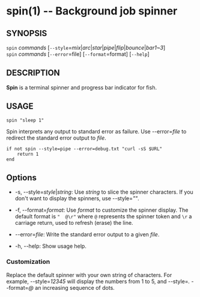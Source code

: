 spin(1) -- Background job spinner
=================================

## SYNOPSIS

`spin` *commands* [`--style`=*mix*|*arc*|*star*|*pipe*|*flip*|*bounce*|*bar1~3*]<br>
`spin` *commands* [`--error`=file] [`--format`=format] [`--help`]

## DESCRIPTION

**Spin** is a terminal spinner and progress bar indicator for fish.

## USAGE

```fish
spin "sleep 1"
```

Spin interprets any output to standard error as failure. Use --error=*file* to redirect the standard error output to *file*.

```fish
if not spin --style=pipe --error=debug.txt "curl -sS $URL"
    return 1
end
```

## Options

* -s, --style=*style*|*string*:
    Use *string* to slice the spinner characters. If you don't want to display the spinners, use --style=*""*.

* -f, --format=*format*:
    Use *format* to customize the spinner display. The default format is `"  @\r"` where `@` represents the spinner token and `\r` a carriage return, used to refresh (erase) the line.

* --error=*file*:
    Write the standard error output to a given *file*.

* -h, --help:
    Show usage help.

### Customization

Replace the default spinner with your own string of characters. For example, --style=*12345* will display the numbers from 1 to 5, and --style=*.* --format=*@* an increasing sequence of dots.
